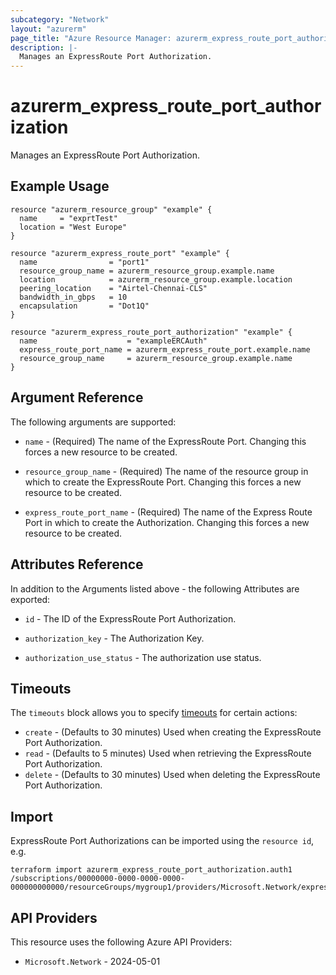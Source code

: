 ```yaml
---
subcategory: "Network"
layout: "azurerm"
page_title: "Azure Resource Manager: azurerm_express_route_port_authorization"
description: |-
  Manages an ExpressRoute Port Authorization.
---
```


# azurerm_express_route_port_authorization

Manages an ExpressRoute Port Authorization.

## Example Usage

```hcl
resource "azurerm_resource_group" "example" {
  name     = "exprtTest"
  location = "West Europe"
}

resource "azurerm_express_route_port" "example" {
  name                = "port1"
  resource_group_name = azurerm_resource_group.example.name
  location            = azurerm_resource_group.example.location
  peering_location    = "Airtel-Chennai-CLS"
  bandwidth_in_gbps   = 10
  encapsulation       = "Dot1Q"
}

resource "azurerm_express_route_port_authorization" "example" {
  name                    = "exampleERCAuth"
  express_route_port_name = azurerm_express_route_port.example.name
  resource_group_name     = azurerm_resource_group.example.name
}
```

## Argument Reference

The following arguments are supported:

* `name` - (Required) The name of the ExpressRoute Port. Changing this forces a new resource to be created.

* `resource_group_name` - (Required) The name of the resource group in which to create the ExpressRoute Port. Changing this forces a new resource to be created. 

* `express_route_port_name` - (Required) The name of the Express Route Port in which to create the Authorization. Changing this forces a new resource to be created.

## Attributes Reference

In addition to the Arguments listed above - the following Attributes are exported:

* `id` - The ID of the ExpressRoute Port Authorization.

* `authorization_key` - The Authorization Key.

* `authorization_use_status` - The authorization use status.

## Timeouts

The `timeouts` block allows you to specify [timeouts](https://www.terraform.io/language/resources/syntax#operation-timeouts) for certain actions:

* `create` - (Defaults to 30 minutes) Used when creating the ExpressRoute Port Authorization.
* `read` - (Defaults to 5 minutes) Used when retrieving the ExpressRoute Port Authorization.
* `delete` - (Defaults to 30 minutes) Used when deleting the ExpressRoute Port Authorization.

## Import

ExpressRoute Port Authorizations can be imported using the `resource id`, e.g.

```shell
terraform import azurerm_express_route_port_authorization.auth1 /subscriptions/00000000-0000-0000-0000-000000000000/resourceGroups/mygroup1/providers/Microsoft.Network/expressRoutePorts/myExpressPort/authorizations/auth1
```

## API Providers
<!-- This section is generated, changes will be overwritten -->
This resource uses the following Azure API Providers:

* `Microsoft.Network` - 2024-05-01
